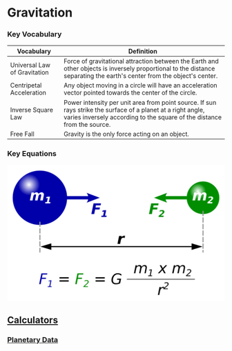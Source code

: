 # Gravitation

### Key Vocabulary

| Vocabulary | Definition | 
| --- | --- | 
| Universal Law of Gravitation | Force of gravitational attraction between the Earth and other objects is inversely proportional to the distance separating the earth's center from the object's center. | 
| Centripetal Acceleration | Any object moving in a circle will have an acceleration vector pointed towards the center of the circle. | 
| Inverse Square Law | Power intensity per unit area from point source. If sun rays strike the surface of a planet at a right angle, varies inversely according to the square of the distance from the source. | 
| Free Fall | Gravity is the only force acting on an object.| 

### Key Equations

![Gravitation](gravitation.png)


## [Calculators](https://bgt072105.github.io/CSA-tri1-teamrepo/gravitationcalculator/) 

### [Planetary Data](https://bgt072105.github.io/CSA-tri1-teamrepo/planets/)